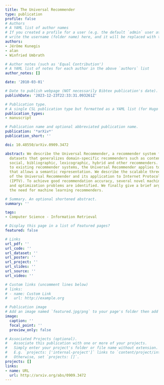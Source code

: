 ```yaml
---
title: The Universal Recommender
type: publication 
profile: false
# Authors
# A YAML list of author names
# If you created a profile for a user (e.g. the default `admin` user at `content/authors/admin/`), 
# write the username (folder name) here, and it will be replaced with their full name and linked to their profile.
authors:
- Jérôme Kunegis
- alan
- Winfried Umbrath

# Author notes (such as 'Equal Contribution')
# A YAML list of notes for each author in the above `authors` list
author_notes: []

date: '2010-03-01'

# Date to publish webpage (NOT necessarily Bibtex publication's date).
publishDate: '2023-12-23T22:33:31.093261Z'

# Publication type.
# A single CSL publication type but formatted as a YAML list (for Hugo requirements).
publication_types:
- manuscript

# Publication name and optional abbreviated publication name.
publication: '*arXiv*'
publication_short: ''

doi: 10.48550/arXiv.0909.3472

abstract: We describe the Universal Recommender, a recommender system for semantic
  datasets that generalizes domain-specific recommenders such as content-based, collaborative,
  social, bibliographic, lexicographic, hybrid and other recommenders. In contrast
  to existing recommender systems, the Universal Recommender applies to any dataset
  that allows a semantic representation. We describe the scalable three-stage architecture
  of the Universal Recommender and its application to Internet Protocol Television
  (IPTV). To achieve good recommendation accuracy, several novel machine learning
  and optimization problems are identified. We finally give a brief argument supporting
  the need for machine learning recommenders.

# Summary. An optional shortened abstract.
summary: ''

tags:
- Computer Science - Information Retrieval

# Display this page in a list of Featured pages?
featured: false

# Links
url_pdf: ''
url_code: ''
url_dataset: ''
url_poster: ''
url_project: ''
url_slides: ''
url_source: ''
url_video: ''

# Custom links (uncomment lines below)
# links:
# - name: Custom Link
#   url: http://example.org

# Publication image
# Add an image named `featured.jpg/png` to your page's folder then add a caption below.
image:
  caption: ''
  focal_point: ''
  preview_only: false

# Associated Projects (optional).
#   Associate this publication with one or more of your projects.
#   Simply enter your project's folder or file name without extension.
#   E.g. `projects: ['internal-project']` links to `content/project/internal-project/index.md`.
#   Otherwise, set `projects: []`.
projects: []
links:
- name: URL
  url: http://arxiv.org/abs/0909.3472
---
```



